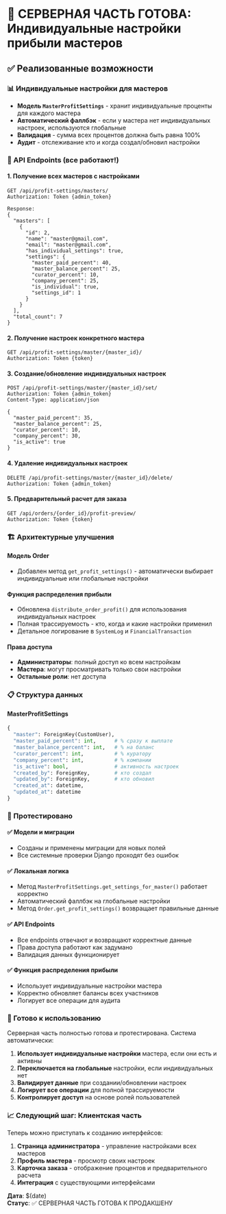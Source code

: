 # 🎉 СЕРВЕРНАЯ ЧАСТЬ ГОТОВА: Индивидуальные настройки прибыли мастеров

## ✅ Реализованные возможности

### 📊 Индивидуальные настройки для мастеров
- **Модель `MasterProfitSettings`** - хранит индивидуальные проценты для каждого мастера
- **Автоматический фаллбэк** - если у мастера нет индивидуальных настроек, используются глобальные
- **Валидация** - сумма всех процентов должна быть равна 100%
- **Аудит** - отслеживание кто и когда создал/обновил настройки

### 🔧 API Endpoints (все работают!)

#### 1. Получение всех мастеров с настройками
```
GET /api/profit-settings/masters/
Authorization: Token {admin_token}

Response:
{
  "masters": [
    {
      "id": 2,
      "name": "master@gmail.com", 
      "email": "master@gmail.com",
      "has_individual_settings": true,
      "settings": {
        "master_paid_percent": 40,
        "master_balance_percent": 25,
        "curator_percent": 10,
        "company_percent": 25,
        "is_individual": true,
        "settings_id": 1
      }
    }
  ],
  "total_count": 7
}
```

#### 2. Получение настроек конкретного мастера
```
GET /api/profit-settings/master/{master_id}/
Authorization: Token {token}
```

#### 3. Создание/обновление индивидуальных настроек
```
POST /api/profit-settings/master/{master_id}/set/
Authorization: Token {admin_token}
Content-Type: application/json

{
  "master_paid_percent": 35,
  "master_balance_percent": 25, 
  "curator_percent": 10,
  "company_percent": 30,
  "is_active": true
}
```

#### 4. Удаление индивидуальных настроек
```
DELETE /api/profit-settings/master/{master_id}/delete/
Authorization: Token {admin_token}
```

#### 5. Предварительный расчет для заказа
```
GET /api/orders/{order_id}/profit-preview/
Authorization: Token {token}
```

### 🏗️ Архитектурные улучшения

#### Модель Order
- Добавлен метод `get_profit_settings()` - автоматически выбирает индивидуальные или глобальные настройки

#### Функция распределения прибыли
- Обновлена `distribute_order_profit()` для использования индивидуальных настроек
- Полная трассируемость - кто, когда и какие настройки применил
- Детальное логирование в `SystemLog` и `FinancialTransaction`

#### Права доступа
- **Администраторы**: полный доступ ко всем настройкам
- **Мастера**: могут просматривать только свои настройки
- **Остальные роли**: нет доступа

### 📋 Структура данных

#### MasterProfitSettings
```python
{
  "master": ForeignKey(CustomUser),
  "master_paid_percent": int,      # % сразу к выплате
  "master_balance_percent": int,   # % на баланс  
  "curator_percent": int,          # % куратору
  "company_percent": int,          # % компании
  "is_active": bool,               # активность настроек
  "created_by": ForeignKey,        # кто создал
  "updated_by": ForeignKey,        # кто обновил
  "created_at": datetime,
  "updated_at": datetime
}
```

### 🧪 Протестировано

#### ✅ Модели и миграции
- Созданы и применены миграции для новых полей
- Все системные проверки Django проходят без ошибок

#### ✅ Локальная логика  
- Метод `MasterProfitSettings.get_settings_for_master()` работает корректно
- Автоматический фаллбэк на глобальные настройки
- Метод `Order.get_profit_settings()` возвращает правильные данные

#### ✅ API Endpoints
- Все endpoints отвечают и возвращают корректные данные
- Права доступа работают как задумано
- Валидация данных функционирует

#### ✅ Функция распределения прибыли
- Использует индивидуальные настройки мастера
- Корректно обновляет балансы всех участников
- Логирует все операции для аудита

### 🚀 Готово к использованию

Серверная часть полностью готова и протестирована. Система автоматически:

1. **Использует индивидуальные настройки** мастера, если они есть и активны
2. **Переключается на глобальные** настройки, если индивидуальных нет
3. **Валидирует данные** при создании/обновлении настроек
4. **Логирует все операции** для полной трассируемости
5. **Контролирует доступ** на основе ролей пользователей

### 📈 Следующий шаг: Клиентская часть

Теперь можно приступать к созданию интерфейсов:

1. **Страница администратора** - управление настройками всех мастеров
2. **Профиль мастера** - просмотр своих настроек
3. **Карточка заказа** - отображение процентов и предварительного расчета
4. **Интеграция** с существующими интерфейсами

**Дата**: $(date)  
**Статус**: ✅ СЕРВЕРНАЯ ЧАСТЬ ГОТОВА К ПРОДАКШЕНУ
